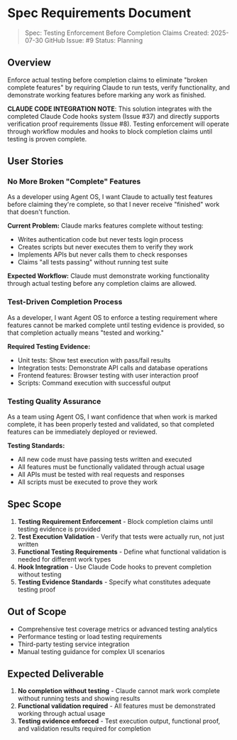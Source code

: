 # Spec Requirements Document

> Spec: Testing Enforcement Before Completion Claims
> Created: 2025-07-30
> GitHub Issue: #9
> Status: Planning

## Overview

Enforce actual testing before completion claims to eliminate "broken complete features" by requiring Claude to run tests, verify functionality, and demonstrate working features before marking any work as finished.

**CLAUDE CODE INTEGRATION NOTE**: This solution integrates with the completed Claude Code hooks system (Issue #37) and directly supports verification proof requirements (Issue #8). Testing enforcement will operate through workflow modules and hooks to block completion claims until testing is proven complete.

## User Stories

### No More Broken "Complete" Features

As a developer using Agent OS, I want Claude to actually test features before claiming they're complete, so that I never receive "finished" work that doesn't function.

**Current Problem:** Claude marks features complete without testing:
- Writes authentication code but never tests login process
- Creates scripts but never executes them to verify they work
- Implements APIs but never calls them to check responses
- Claims "all tests passing" without running test suite

**Expected Workflow:** Claude must demonstrate working functionality through actual testing before any completion claims are allowed.

### Test-Driven Completion Process

As a developer, I want Agent OS to enforce a testing requirement where features cannot be marked complete until testing evidence is provided, so that completion actually means "tested and working."

**Required Testing Evidence:**
- Unit tests: Show test execution with pass/fail results
- Integration tests: Demonstrate API calls and database operations
- Frontend features: Browser testing with user interaction proof
- Scripts: Command execution with successful output

### Testing Quality Assurance

As a team using Agent OS, I want confidence that when work is marked complete, it has been properly tested and validated, so that completed features can be immediately deployed or reviewed.

**Testing Standards:**
- All new code must have passing tests written and executed
- All features must be functionally validated through actual usage
- All APIs must be tested with real requests and responses
- All scripts must be executed to prove they work

## Spec Scope

1. **Testing Requirement Enforcement** - Block completion claims until testing evidence is provided
2. **Test Execution Validation** - Verify that tests were actually run, not just written
3. **Functional Testing Requirements** - Define what functional validation is needed for different work types
4. **Hook Integration** - Use Claude Code hooks to prevent completion without testing
5. **Testing Evidence Standards** - Specify what constitutes adequate testing proof

## Out of Scope

- Comprehensive test coverage metrics or advanced testing analytics
- Performance testing or load testing requirements
- Third-party testing service integration
- Manual testing guidance for complex UI scenarios

## Expected Deliverable

1. **No completion without testing** - Claude cannot mark work complete without running tests and showing results
2. **Functional validation required** - All features must be demonstrated working through actual usage
3. **Testing evidence enforced** - Test execution output, functional proof, and validation results required for completion
